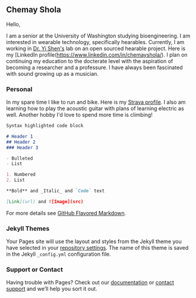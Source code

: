 ## Chemay Shola
Hello,

I am a senior at the University of Washington studying bioengineering. I am interested in wearable technology, specifically hearables. Currently, I am working in [Dr. Yi Shen's](https://sphsc.washington.edu/content/yi-shen) lab on an open sourced hearable project.  Here is my [LinkedIn profile(https://www.linkedin.com/in/chemayshola/). I plan on continuing my education to the docterate level with the aspiration of becoming a researcher and a professure. 
I have always been fascinated with sound growing up as a musician. 



### Personal 

In my spare time I like to run and bike. Here is my [Strava profile](https://www.strava.com/athletes/43295938). I also am learning how to play the acoustic guitar with plans of learning electric as well. Another hobby I'd love to spend more time is climbing!

```markdown
Syntax highlighted code block

# Header 1
## Header 2
### Header 3

- Bulleted
- List

1. Numbered
2. List

**Bold** and _Italic_ and `Code` text

[Link](url) and ![Image](src)
```

For more details see [GitHub Flavored Markdown](https://guides.github.com/features/mastering-markdown/).

### Jekyll Themes

Your Pages site will use the layout and styles from the Jekyll theme you have selected in your [repository settings](https://github.com/chozillla/chozillla.github.io/settings). The name of this theme is saved in the Jekyll `_config.yml` configuration file.

### Support or Contact

Having trouble with Pages? Check out our [documentation](https://help.github.com/categories/github-pages-basics/) or [contact support](https://github.com/contact) and we’ll help you sort it out.
